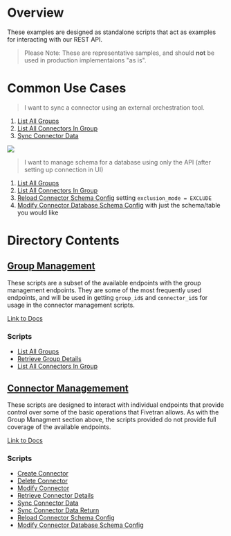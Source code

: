 # Overview
These examples are designed as standalone scripts that act as examples for interacting with our REST API.

> Please Note: These are representative samples, and should **not** be used in production implementaions "as is".

# Common Use Cases
 > I want to sync a connector using an external orchestration tool.


1. [List All Groups](group_management/listAllGroups.py)
2. [List All Connectors In Group](group_management/listAllConnectorsInGroup.py)
3. [Sync Connector Data](connector_management/syncConnectorData.py)

![](../../resources/images/api_sync_connector_flow.png)

> I want to manage schema for a database using only the API (after setting up connection in UI)
1. [List All Groups](group_management/listAllGroups.py)
2. [List All Connectors In Group](group_management/listAllConnectorsInGroup.py)
3. [Reload Connector Schema Config](connector_management/reloadConnectorSchemaConfig.py) setting `exclusion_mode = EXCLUDE`
4. [Modify Connector Database Schema Config](connector_management/modifyConnectorDatabaseSchemaConfig.py) with just the schema/table you would like

# Directory Contents

## [Group Management](https://github.com/fivetran/api_examples/blob/master/resources/images/api_sync_connector_flow.png)

These scripts are a subset of the available endpoints with the group management endpoints. They are some of the most frequently used endpoints, and will be used in getting `group_id`s and `connector_id`s for usage in the connector management scripts. 

[Link to Docs](https://fivetran.com/docs/rest-api/groups)

### Scripts
- [List All Groups](group_management/listAllGroups.py)
- [Retrieve Group Details](group_management/retrieveGroupDetails.py)
- [List All Connectors In Group](group_management/listAllConnectorsInGroup.py)

## [Connector Managemement](connector_management)

These scripts are designed to interact with individual endpoints that provide control over some of the basic operations that Fivetran allows. As with the Group Managment section above, the scripts provided do not provide full coverage of the available endpoints. 

[Link to Docs](https://fivetran.com/docs/rest-api/groups)

### Scripts
- [Create Connector](connector_management/createConnector.py)
- [Delete Connector](connector_management/deleteConnector.py)
- [Modify Connector](connector_management/modifyConnector.py)
- [Retrieve Connector Details](connector_management/retrieveConnectorDetails.py)
- [Sync Connector Data](connector_management/syncConnectorData.py)
- [Sync Connector Data Return](connector_management/syncConnectorDataReturn.py)
- [Reload Connector Schema Config](connector_management/reloadConnectorSchemaConfig.py)
- [Modify Connector Database Schema Config](connector_management/modifyConnectorDatabaseSchemaConfig.py)
